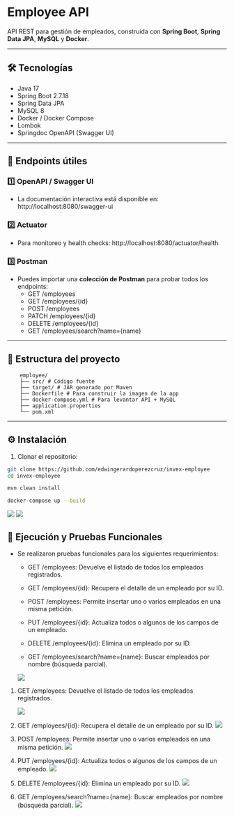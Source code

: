 # Employee API

API REST para gestión de empleados, construida con **Spring Boot**, **Spring Data JPA**, **MySQL** y **Docker**.

---

## 🛠 Tecnologías

- Java 17
- Spring Boot 2.7.18
- Spring Data JPA
- MySQL 8
- Docker / Docker Compose
- Lombok
- Springdoc OpenAPI (Swagger UI)

---

## 🚀 Endpoints útiles

### 1️⃣ OpenAPI / Swagger UI

- La documentación interactiva está disponible en:
  http://localhost:8080/swagger-ui

### 2️⃣ Actuator

- Para monitoreo y health checks: http://localhost:8080/actuator/health

### 3️⃣ Postman

- Puedes importar una **colección de Postman** para probar todos los endpoints:
  - GET /employees
  - GET /employees/{id}
  - POST /employees
  - PATCH /employees/{id}
  - DELETE /employees/{id}
  - GET /employees/search?name={name}

---

## 📁 Estructura del proyecto
        employee/
        ├── src/ # Código fuente
        ├── target/ # JAR generado por Maven
        ├── Dockerfile # Para construir la imagen de la app
        ├── docker-compose.yml # Para levantar API + MySQL
        ├── application.properties
        └── pom.xml

---

## ⚙️ Instalación

1. Clonar el repositorio:

```bash
git clone https://github.com/edwingerardoperezcruz/invex-employee
cd invex-employee

mvn clean install

docker-compose up --build
```

![](postman/prueba_install.png)
![](postman/prueba_docker.png)
## 🚀 Ejecución y Pruebas Funcionales

- Se realizaron pruebas funcionales para los siguientes requerimientos:
  - GET /employees: Devuelve el listado de todos los empleados registrados.

  - GET /employees/{id}: Recupera el detalle de un empleado por su ID.

  - POST /employees: Permite insertar uno o varios empleados en una misma petición.

  - PUT /employees/{id}: Actualiza todos o algunos de los campos de un empleado.

  - DELETE /employees/{id}: Elimina un empleado por su ID.

  - GET /employees/search?name={name}: Buscar empleados por nombre (búsqueda parcial).


  ![](postman/prueba_coleccion.png)

1. GET /employees: Devuelve el listado de todos los empleados registrados.

    ![](postman/prueba_lista_empleados.png)


2. GET /employees/{id}: Recupera el detalle de un empleado por su ID.
    ![](postman/prueba_detalle_empleado.png)


3. POST /employees: Permite insertar uno o varios empleados en una misma petición.
![](postman/prueba_crear_empleado.png)


4. PUT /employees/{id}: Actualiza todos o algunos de los campos de un empleado.
    ![](postman/prueba_update.png)


6. DELETE /employees/{id}: Elimina un empleado por su ID.
![](postman/prueba_eliminar_empleado.png)


7. GET /employees/search?name={name}: Buscar empleados por nombre (búsqueda parcial).
    ![](postman/prueba_empleado_nombre.png)
